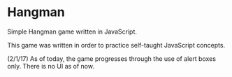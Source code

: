 # Hangman
Simple Hangman game written in JavaScript.

This game was written in order to practice self-taught JavaScript concepts.

(2/1/17) As of today, the game progresses through the use of alert boxes only. There is no UI as of now.
